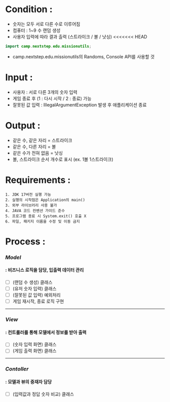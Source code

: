 # Condition :
- 숫자는 모두 서로 다른 수로 이루어짐
- 컴퓨터 : 1~9 수 랜덤 생성
- 사용자 입력에 따라 결과 출력
  (스트라이크 / 볼 / 낫싱)
<<<<<<< HEAD
```java
import camp.nextstep.edu.missionutils;
```
- camp.nextstep.edu.missionutils의 Randoms, Console API를 사용할 것

# Input :
- 사용자 : 서로 다른 3개의 숫자 입력
- 게임 종료 후 (1 : 다시 시작 / 2 : 종료) 가능
- 잘못된 값 입력 : IllegalArgumentException 발생 후 애플리케이션 종료

# Output :
- 같은 수, 같은 자리 = 스트라이크
- 같은 수, 다른 자리 = 볼
- 같은 수가 전혀 없음 = 낫싱
- 볼, 스트라이크 순서 개수로 표시
  (ex. 1볼 1스트라이크)

# Requirements :
````
1. JDK 17버전 실행 가능
2. 실행의 시작점은 Application의 main()
3. 외부 라이브러리 사용 불가
4. JAVA 코드 컨벤션 가이드 준수
5. 프로그램 종료 시 System.exit() 호출 X
6. 파일, 패키지 이름을 수정 및 이동 금지
````

# Process :
### *Model* 
#### : 비즈니스 로직을 담당, 입출력 데이터 관리
- [ ] (랜덤 수 생성) 클래스
- [ ] (유저 숫자 입력) 클래스
- [ ] (잘못된 값 입력) 예외처리 
- [ ] 게임 재시작, 종료 로직 구현
---
### *View*
#### : 컨트롤러를 통해 모델에서 정보를 받아 출력
- [ ] (숫자 입력 화면) 클래스
- [ ] (게임 출력 화면) 클래스
---
### *Contoller*
#### : 모델과 뷰의 중재자 담당
- [ ] (입력값과 정답 숫자 비교) 클래스


